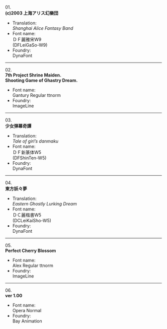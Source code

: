 01\.  
**(c)2003 上海アリス幻樂団**
  - Translation:  
*Shanghai Alice Fantasy Band*
  - Font name:  
ＤＦ麗雅宋W9  
(DFLeiGaSo-W9)
  - Foundry:  
DynaFont

---

02\.  
**7th Project Shrine Maiden.  
Shooting Game of Ghastry Dream.**
  - Font name:  
Gantury Regular ttnorm
  - Foundry:  
ImageLine

---

03\.  
**少女弾幕奇譚**
  - Translation:  
*Tale of girl’s danmaku*
  - Font name:  
ＤＦ新篆体W5  
(DFShinTen-W5)
  - Foundry:  
DynaFont

---

04\.  
**東方妖々夢**
  - Translation:  
*Eastern Ghostly Lurking Dream*
  - Font name:  
ＤＣ麗楷書W5  
(DCLeiKaiSho-W5)
  - Foundry:  
DynaFont

---

05\.  
**Perfect Cherry Blossom**
  - Font name:  
Alex Regular ttnorm
  - Foundry:  
ImageLine

---

06\.  
**ver 1.00**  
  - Font name:  
Opera Normal
  - Foundry:  
Bay Animation
